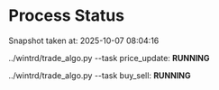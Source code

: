 # Process Status

Snapshot taken at: 2025-10-07 08:04:16

../wintrd/trade_algo.py --task price_update: **RUNNING**

../wintrd/trade_algo.py --task buy_sell: **RUNNING**

